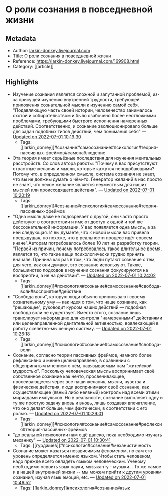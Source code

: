 # О роли сознания в повседневной жизни

## Metadata
- Author: [larkin-donkey.livejournal.com]()
- Title: О роли сознания в повседневной жизни
- Reference: https://larkin-donkey.livejournal.com/169908.html
- Category: [[article]]

## Highlights
- Изучение сознания является сложной и запутанной проблемой, из-за присущей изучению внутренней трудности, требующей приложения сознательной мысли к изучению самой себя. "Подавляющую часть своей истории, человечество занималось охотой и собирательством и было озабочено более неотложными проблемами, требующими быстрого исполнения намеренных действий. Соответственно, и сознание эволюционировало больше для задач подобных типов действий, чем понимания себя" — [Updated on 2022-07-01 10:19:30](https://hyp.is/JkVXavkOEeyzBfuD3c1gvg/larkin-donkey.livejournal.com/169908.html)
   - Tags: [[larkin_donrey]]#сознание#самосознание#психология#теория-пассивных-фреймов#самонаблюдение
- Эта теория имеет серьёзные последствия для изучения ментальных расстройств. Со слов автора работы: "Почему в вас присутствуют страстные желания и мысли, которые кажутся неподобающими? Потому что, в определенном смысле, система сознания не знает, что вы не должны думать о чём-то. Генератор желаний в нас просто не знает, что некое желание является неуместным для наших мыслей или происходящего действия". — [Updated on 2022-07-01 10:20:19](https://hyp.is/Q0HIYvkOEeytgOPz0VJgqQ/larkin-donkey.livejournal.com/169908.html)
   - Tags: [[larkin_donrey]]#сознание#психология#самосознание#теория-пассивных-фреймов
- "Одна мысль даже не подозревает о другой, они часто просто действуют в соответствии и имеют доступ к одной и той же бессознательной информации. У вас появляется одна мысль, а за ней следующая. И вы думаете, что к новой мысли вас привела предыдущая, но похоже, что в реальности процесс идёт совсем иначе".Авторам потребовалось более 10 лет на разработку теории. "Первой из причин, почему потребовалось такое длительное время, является то, что такие вещи психологически трудно принять вначале. Причина как раз в том, что люди путают сознание с тем, для чего, как они думают, это сознание используют. Также, большинство подходов в изучении сознания фокусируются на восприятии, а не на действии". — [Updated on 2022-07-01 10:24:02](https://hyp.is/yBKUrvkOEey1ZNe34_KMRg/larkin-donkey.livejournal.com/169908.html)
   - Tags: [[larkin_donrey]]#психология#сознание#самосознание#свобода-воли#восприятие#действие
- "Свобода воли", которую люди обычно приписывают своему сознательному уму — как идея о том, что наше сознание, как "решающее", руководит курсом наших действий — подобная свобода воли не существует. Вместо этого, сознание лишь транслирует информацию для контроля "намеренными" действиями или целенаправленной двигательной активностью, вовлекающей в работу скелетно-мышечную систему. — [Updated on 2022-07-01 10:26:18](https://hyp.is/GX2fePkPEeyYVp8kfNRQKA/larkin-donkey.livejournal.com/169908.html)
   - Tags: [[larkin_donrey]]#психология#сознание#самосознание#свобода-воли
- Сознание, согласно теории пассивных фреймов, намного более рефлексивно и менее целенаправлено, в сравнении с общепринятым мнением о нём, навязываемым нам "житейской мудростью". Поскольку человеческая мысль воспринимает своё собственное сознание как нечто, просвечивающее, просеивающееся через все наши желания, мысли, чувства и физические действия, люди воспринимают своё сознание, как осуществляющее (явный либо неявный) контроль над всеми этими мириадами импульсов. Но в реальности, сознание выполняет одну и ту же простую задачу вновь и вновь, лишь создавая впечатление, что оно делает больше, чем фактически, в соответствии с его ролью. — [Updated on 2022-07-01 10:29:01](https://hyp.is/emMnXvkPEeywrmeXxF2UiA/larkin-donkey.livejournal.com/169908.html)
   - Tags: [[larkin_donrey]]#психология#сознание#самосознание#рефлексия#теория-пассивных-фреймов
- "до реальной психологии нам ещё далеко, пока необходимо изучать механику" — [Updated on 2022-07-01 10:30:41](https://hyp.is/tcJblPkPEeysfatzLubo1g/larkin-donkey.livejournal.com/169908.html)
   - Tags: [[гурджиев]]#психология#сознание#механистичность
- Сознание может казаться независимым феноменом, но сам его уровень определяется именно языком. Чтобы стать человеком, надо прежде всего овладеть языком человеческим. Учёному необходимо освоить язык науки, музыканту - музыки... То же самое и в нашей внутренней жизни -- мы можем прийти к другим уровням сознания, изучая язык эмоций, etc. — [Updated on 2022-07-01 10:46:52](https://hyp.is/-PWgkPkREeyn6d-EhZEm3w/larkin-donkey.livejournal.com/169908.html)
   - Tags: [[larkin_donrey]]#психология#сознание#язык
